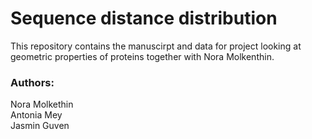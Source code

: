 # Sequence distance distribution

This repository contains the manuscirpt and data for project looking at geometric properties of proteins together with Nora Molkenthin. 

### Authors:
Nora Molkethin   
Antonia Mey   
Jasmin Guven   
